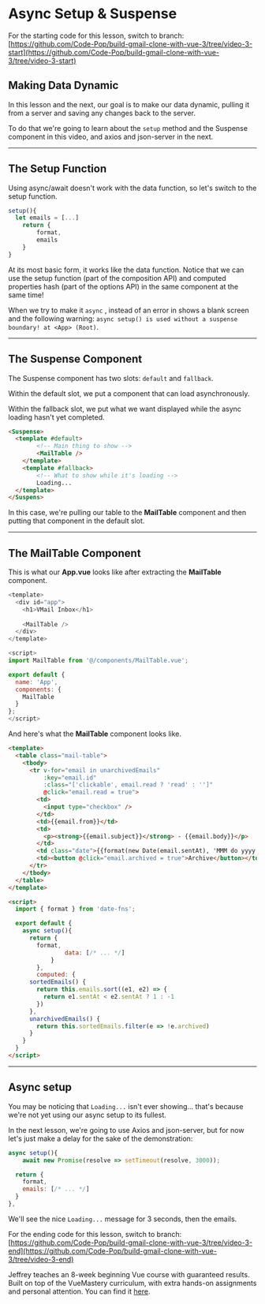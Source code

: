 # Async Setup & Suspense

For the starting code for this lesson, switch to branch: [https://github.com/Code-Pop/build-gmail-clone-with-vue-3/tree/video-3-start](https://github.com/Code-Pop/build-gmail-clone-with-vue-3/tree/video-3-start)

## Making Data Dynamic

In this lesson and the next, our goal is to make our data dynamic, pulling it from a server and saving any changes back to the server.

To do that we're going to learn about the `setup` method and the Suspense component in this video, and axios and json-server in the next.

---

## The Setup Function

Using async/await doesn't work with the data function, so let's switch to the setup function.

```javascript
setup(){
  let emails = [...]
	return {
		format,
		emails
	}
}
```

At its most basic form, it works like the data function.  Notice that we can use the setup function (part of the composition API) and computed properties hash (part of the options API) in the same component at the same time!

When we try to make it `async` , instead of an error in shows a blank screen and the following warning: `async setup() is used without a suspense boundary! at <App> (Root)`.

---

## The Suspense Component

The Suspense component has two slots: `default` and `fallback`.

Within the default slot, we put a component that can load asynchronously.

Within the fallback slot, we put what we want displayed while the async loading hasn't yet completed.

```html
<Suspense>
  <template #default>
		<!-- Main thing to show -->
		<MailTable />
	</template>
	<template #fallback>
		<!-- What to show while it's loading -->
		Loading...
  </template>
</Suspens>
```

In this case, we're pulling our table to the **MailTable** component and then putting that component in the default slot.

---

## The MailTable Component

This is what our **App.vue** looks like after extracting the **MailTable** component.

```javascript
<template>
  <div id="app">
    <h1>VMail Inbox</h1>
    
    <MailTable />
  </div>
</template>

<script>
import MailTable from '@/components/MailTable.vue';

export default {
  name: 'App',
  components: {
    MailTable
  }
};
</script>
```

And here's what the **MailTable** component looks like.

```html
<template>
  <table class="mail-table">
    <tbody>
      <tr v-for="email in unarchivedEmails"
          :key="email.id"
          :class="['clickable', email.read ? 'read' : '']"
          @click="email.read = true">
        <td>
          <input type="checkbox" />
        </td>
        <td>{{email.from}}</td>
        <td>
          <p><strong>{{email.subject}}</strong> - {{email.body}}</p>
        </td>
        <td class="date">{{format(new Date(email.sentAt), 'MMM do yyyy')}}</td>
        <td><button @click="email.archived = true">Archive</button></td>
      </tr>
    </tbody>
  </table>
</template>

<script>
  import { format } from 'date-fns';

  export default {
    async setup(){
      return {
        format,
				data: [/* ... */]
			}
		},
		computed: {
      sortedEmails() {
        return this.emails.sort((e1, e2) => {
          return e1.sentAt < e2.sentAt ? 1 : -1
        })
      },
      unarchivedEmails() {
        return this.sortedEmails.filter(e => !e.archived)
      }
    }
  }
</script>
```

---

## Async setup

You may be noticing that `Loading...` isn't ever showing... that's because we're not yet using our async setup to its fullest.

In the next lesson, we're going to use Axios and json-server, but for now let's just make a delay for the sake of the demonstration:

```javascript
async setup(){
	await new Promise(resolve => setTimeout(resolve, 3000));

  return {
    format,
    emails: [/* ... */]
  }
},
```

We'll see the nice `Loading...` message for 3 seconds, then the emails.

For the ending code for this lesson, switch to branch: [https://github.com/Code-Pop/build-gmail-clone-with-vue-3/tree/video-3-end](https://github.com/Code-Pop/build-gmail-clone-with-vue-3/tree/video-3-end)

Jeffrey teaches an 8-week beginning Vue course with guaranteed results. Built on top of the VueMastery curriculum, with extra hands-on assignments and personal attention. You can find it [here](https://vuemastery--vuetraining.thrivecart.com/vue-training/).
